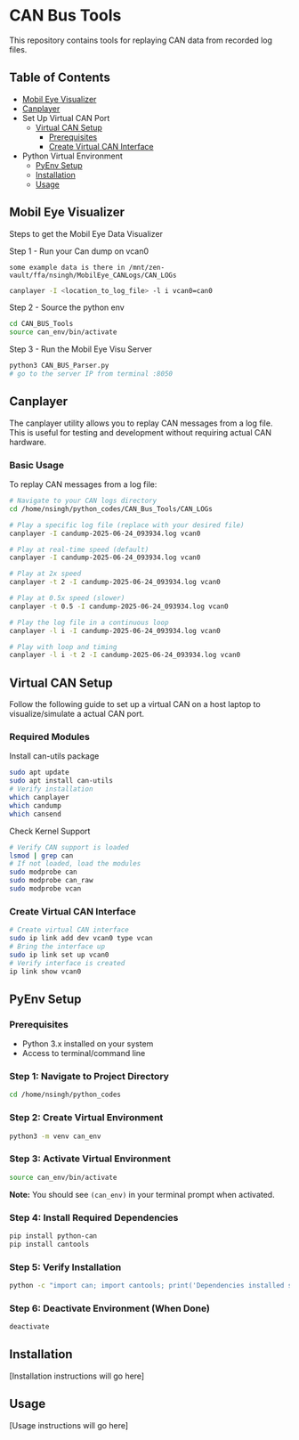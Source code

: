 # CAN Bus Tools

This repository contains tools for replaying CAN data from recorded log files.

## Table of Contents
- [Mobil Eye Visualizer](#mobil-eye-visualizer)
- [Canplayer](#canplayer) 
- Set Up Virtual CAN Port
  - [Virtual CAN Setup](#virtual-can-setup)
    - [Prerequisites](#require-modules)
    - [Create Virtual CAN Interface](#create-virtual-can-interface)
- Python Virtual Environment
  - [PyEnv Setup](#pyenv-setup)
  - [Installation](#installation)
  - [Usage](#usage)

## Mobil Eye Visualizer

Steps to get the Mobil Eye Data Visualizer 

Step 1 - Run your Can dump on vcan0

```
some example data is there in /mnt/zen-vault/ffa/nsingh/MobilEye_CANLogs/CAN_LOGs
```

```bash
canplayer -I <location_to_log_file> -l i vcan0=can0
```

Step 2 - Source the python env 
```bash
cd CAN_BUS_Tools 
source can_env/bin/activate
```
Step 3 - Run the Mobil Eye Visu Server
```bash
python3 CAN_BUS_Parser.py
# go to the server IP from terminal :8050
```


## Canplayer
The canplayer utility allows you to replay CAN messages from a log file. This is useful for testing and development without requiring actual CAN hardware.

### Basic Usage

To replay CAN messages from a log file:
```bash
# Navigate to your CAN logs directory
cd /home/nsingh/python_codes/CAN_Bus_Tools/CAN_LOGs

# Play a specific log file (replace with your desired file)
canplayer -I candump-2025-06-24_093934.log vcan0

# Play at real-time speed (default)
canplayer -I candump-2025-06-24_093934.log vcan0

# Play at 2x speed
canplayer -t 2 -I candump-2025-06-24_093934.log vcan0

# Play at 0.5x speed (slower)
canplayer -t 0.5 -I candump-2025-06-24_093934.log vcan0

# Play the log file in a continuous loop
canplayer -l i -I candump-2025-06-24_093934.log vcan0

# Play with loop and timing
canplayer -l i -t 2 -I candump-2025-06-24_093934.log vcan0


```

## Virtual CAN Setup
Follow the following guide to set up a virtual CAN on a host laptop to visualize/simulate a actual CAN port. 

### Required Modules

Install can-utils package
```bash
sudo apt update
sudo apt install can-utils
# Verify installation
which canplayer
which candump
which cansend
```
Check Kernel Support 
```bash
# Verify CAN support is loaded
lsmod | grep can
# If not loaded, load the modules
sudo modprobe can
sudo modprobe can_raw
sudo modprobe vcan
```

### Create Virtual CAN Interface
```bash
# Create virtual CAN interface
sudo ip link add dev vcan0 type vcan
# Bring the interface up
sudo ip link set up vcan0
# Verify interface is created
ip link show vcan0
```

## PyEnv Setup

### Prerequisites
- Python 3.x installed on your system
- Access to terminal/command line

### Step 1: Navigate to Project Directory
```bash
cd /home/nsingh/python_codes
```

### Step 2: Create Virtual Environment
```bash
python3 -m venv can_env
```

### Step 3: Activate Virtual Environment
```bash
source can_env/bin/activate
```

**Note:** You should see `(can_env)` in your terminal prompt when activated.

### Step 4: Install Required Dependencies
```bash
pip install python-can
pip install cantools
```

### Step 5: Verify Installation
```bash
python -c "import can; import cantools; print('Dependencies installed successfully!')"
```

### Step 6: Deactivate Environment (When Done)
```bash
deactivate
```

## Installation

[Installation instructions will go here]

## Usage

[Usage instructions will go here]